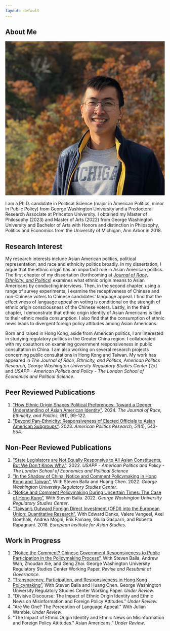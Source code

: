 ```yaml
---
layout: default
---
```


## About Me

<img class="profile-picture" src="IMG_3954-2.jpg">

I am a Ph.D. candidate in Political Science (major in American Politics, minor in Public Policy) from George Washington University and a Predoctoral Research Associate at Princeton University. I obtained my Master of Philosophy (2023) and Master of Arts (2022) from George Washington University and Bachelor of Arts with Honors and distinction in Philosophy, Politics and Economics from the University of Michigan, Ann Arbor in 2018.

## Research Interest

My research interests include Asian American politics, political representation, and race and ethnicity politics broadly. In my dissertation, I argue that the ethnic origin has an important role in Asian American politics. The first chapter of my dissertation (forthcoming at [*Journal of Race, Ethnicity, and Politics*](https://doi.org/10.1017/rep.2023.35)) examines what ethnic origin means to Asian Americans by conducting interviews. Then, in the second chapter, using a range of survey experiments, I examine the receptiveness of Chinese and non-Chinese voters to Chinese candidates' language appeal. I find that the effectivness of language appeal on voting is conditional on the strength of ethnic origin consciousness of the Chinese voters. Lastly, in the third chapter, I demonstrate that ethnic origin identity of Asian Americans is tied to their ethnic media consumption. I also find that the consumption of ethnic news leads to divergent foreign policy attitudes among Asian Americans.

Born and raised in Hong Kong, aside from American politics, I am interested in studying regulatory politics in the Greater China region. I collaborated with my coauthors on examining government responsiveness in public consultation in China. I am also working on several research projects concerning public consultations in Hong Kong and Taiwan. My work has appeared in *The Journal of Race, Ethnicity, and Politics*, *American Politics Research*, *George Washington University Regulatory Studies Center* [2x] and *USAPP - American Politics and Policy - The London School of Economics and Political Science*.

## Peer Reviewed Publications
1. ["How Ethnic Origin Shapes Political Preferences: Toward a Deeper Understanding of Asian American Identity"](https://doi.org/10.1017/rep.2023.35). 2024. *The Journal of Race, Ethnicity, and Politics, 9*(1), 99-122. 
2. ["Beyond Pan-Ethnicity: Responsiveness of Elected Officials to Asian American Subgroups"](https://doi.org/10.1177/1532673X221139758). 2023. *American Politics Research, 51*(4), 543-554.

## Non-Peer Reviewed Publications
1. ["State Legislators are Not Equally Responsive to All Asian Constituents, But We Don't Know Why."](https://blogs.lse.ac.uk/usappblog/2022/12/09/state-legislators-are-not-equally-responsive-to-all-asian-constituents-but-we-dont-know-why/). 2022. *USAPP - American Politics and Policy - The London School of Economics and Political Science*
2. ["In the Shadow of China: Notice and Comment Policymaking in Hong Kong and Taiwan"](https://regulatorystudies.columbian.gwu.edu/shadow-china), With Steven Balla and Huang Chen. 2022. *George Washington University Regulatory Studies Center*.
3. [“Notice and Comment Policymaking During Uncertain Times: The Case of Hong Kong”](https://regulatorystudies.columbian.gwu.edu/notice-and-comment-policymaking-during-uncertain-times), With Steven Balla. 2022. *George Washington University Regulatory Studies Center*.
4. [“Taiwan’s Outward Foreign Direct Investment (OFDI) into the European Union: Quantitative Research”](https://www.eias.org/wp-content/uploads/2016/03/Taiwan-Investment-Report-Quantitative-Final-Version-1.pdf?_ga=2.194060584.406527338.1644984222-1387559483.1644774219), With Edward Danks, Valere Vangeel, Axel Goethals, Andrea Mogni, Erik Famaey, Giulia Gasparri, and Roberta Rapagnani. 2018. *European Institute for Asian Studies*.

## Work in Progress
1. [“Notice the Comment? Chinese Government Responsiveness to Public Participation in the Policymaking Process”](https://regulatorystudies.columbian.gwu.edu/sites/g/files/zaxdzs4751/files/2022-11/chinese_government_responsiveness_rsc_working_paper_zxie_11-30-2022.pdf), With Steven Balla, Andrew Wan, Zhoudan Xie, and Geng Zhai. George Washington University Regulatory Studies Center Working Paper. *Revise and Resubmit at Governance*.
2. [“Transparency, Participation, and Responsiveness in Hong Kong Policymaking”](https://regulatorystudies.columbian.gwu.edu/transparency-participation-and-responsiveness-hong-kong-consultative-policymaking), With Steven Balla and Huang Chen. George Washington University Regulatory Studies Center Working Paper. *Under Review.*
3. "Divisive Discourse: The Impact of Ethnic Origin Identity and Ethnic News on Misinformation and Foreign Policy Attitudes." *Under Review.*
4. "Are We One? The Perception of Language Appeal." With Julian Wamble. *Under Review*.
5. "The Impact of Ethnic Origin Identity and Ethnic News on Misinformation and Foreign Policy Attitudes." Asian Americans.”  *Under Review*.



